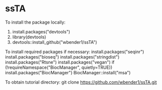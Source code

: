 # ssTA

To install the package locally:
1. install.packages("devtools")
2. library(devtools)
3. devtools::install_github("wbender1/ssTA")

To install required packages if necessary:
install.packages("seqinr")
install.packages("bioseq")
install.packages("stringdist")
install.packages("Rtsne")
install.packages("vegan")
if (!requireNamespace("BiocManager", quietly=TRUE))
install.packages("BiocManager")
BiocManager::install("msa")

To obtain tutorial directory:
git clone https://github.com/wbender1/ssTA.git
